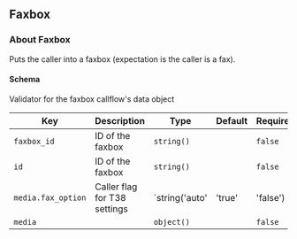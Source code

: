 ## Faxbox

### About Faxbox

Puts the caller into a faxbox (expectation is the caller is a fax).

#### Schema

Validator for the faxbox callflow's data object



Key | Description | Type | Default | Required
--- | ----------- | ---- | ------- | --------
`faxbox_id` | ID of the faxbox | `string()` |   | `false`
`id` | ID of the faxbox | `string()` |   | `false`
`media.fax_option` | Caller flag for T38 settings | `string('auto' | 'true' | 'false') | boolean()` |   | `false`
`media` |   | `object()` |   | `false`



